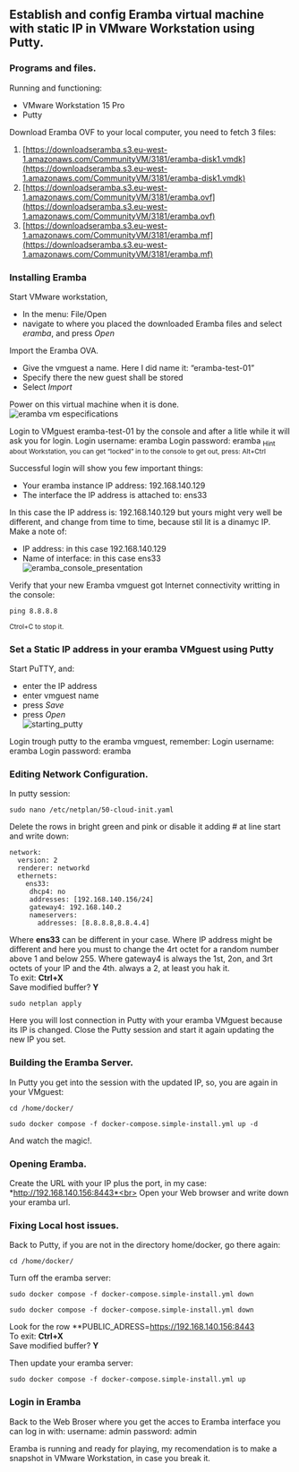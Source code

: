 ## Establish and config Eramba virtual machine with static IP in VMware Workstation using Putty.

### Programs and files.
Running and functioning:
- VMware Workstation 15 Pro
- Putty

Download Eramba OVF to your local computer, you need to fetch 3 files:
1.	[https://downloadseramba.s3.eu-west-1.amazonaws.com/CommunityVM/3181/eramba-disk1.vmdk](https://downloadseramba.s3.eu-west-1.amazonaws.com/CommunityVM/3181/eramba-disk1.vmdk)
2.	[https://downloadseramba.s3.eu-west-1.amazonaws.com/CommunityVM/3181/eramba.ovf](https://downloadseramba.s3.eu-west-1.amazonaws.com/CommunityVM/3181/eramba.ovf)
3.	[https://downloadseramba.s3.eu-west-1.amazonaws.com/CommunityVM/3181/eramba.mf](https://downloadseramba.s3.eu-west-1.amazonaws.com/CommunityVM/3181/eramba.mf)


### Installing Eramba 
Start VMware workstation, 
- In the menu: File/Open 
- navigate to where you placed the downloaded Eramba files and select *eramba*, and press *Open*

Import the Eramba OVA.
- Give the vmguest a name. Here I did name it: “eramba-test-01”
- Specify there the new guest shall be stored
- Select *Import*

Power on this virtual machine when it is done.<br>
![eramba vm especifications](https://github.com/DoriCastilla/Eramba-virtual-machine/assets/170856411/dcb795f9-f5ea-42f3-be26-be1555ba8e82)

Login to VMguest eramba-test-01 by the console and after a litle while it will ask you for login.
Login username: eramba
Login password: eramba 
<sub>Hint about Workstation, you can get “locked” in to the console to get out, press: Alt+Ctrl</sub>

Successful login will show you few important things:
- Your eramba instance IP address: 192.168.140.129
- The interface the IP address is attached to: ens33

In this case the IP address is: 192.168.140.129  but yours might very well be different, and change from time to time, because stil lit is a dinamyc IP.  
Make a note of: 
- IP address: in this case 192.168.140.129
- Name of interface: in this case ens33<br>
 ![eramba_console_presentation](https://github.com/DoriCastilla/Eramba-virtual-machine/assets/170856411/9d946e5b-c300-43d1-bb12-4962a6ebde3c)

Verify that your new Eramba vmguest got Internet connectivity writting in the console: 
```
ping 8.8.8.8
```
<sub>Ctrol+C to stop it.</sub>

### Set a Static IP address in your eramba VMguest using Putty

Start PuTTY, and:
- enter the IP address 
- enter vmguest name
- press *Save*
- press *Open*<br>
![starting_putty](https://github.com/DoriCastilla/Eramba-virtual-machine/assets/170856411/50df4e01-a969-43cf-8ee7-1f5732cd2052)

Login trough putty to the eramba vmguest, remember:
Login username: eramba
Login password: eramba 

### Editing Network Configuration.
In putty session: 
```
sudo nano /etc/netplan/50-cloud-init.yaml
```

Delete the rows in bright green and pink or disable it adding # at line start and write down:
```
network:
  version: 2
  renderer: networkd
  ethernets:
    ens33:
     dhcp4: no
     addresses: [192.168.140.156/24]
     gateway4: 192.168.140.2
     nameservers:
       addresses: [8.8.8.8,8.8.4.4]
```
Where **ens33** can be different in your case.
Where IP  address might be different and here you must to change the 4rt octet for a random number above 1 and below 255.
Where gateway4 is always the 1st, 2on, and 3rt octets of your IP and the 4th. always a 2, at least you hak it.<br>
To exit: **Ctrl+X** <br>
Save modified buffer? **Y**
```
sudo netplan apply
```

Here you will lost connection in Putty with your eramba VMguest because its IP is changed. 
Close the Putty session and start it again updating the new IP you set.

### Building the Eramba Server.

In Putty you get into the session with the updated IP, so, you are again in your VMguest: 
```
cd /home/docker/ 
```
```
sudo docker compose -f docker-compose.simple-install.yml up -d 
```
And watch the magic!.

### Opening Eramba.

Create the URL with your IP plus the port, in my case: *http://192.168.140.156:8443*<br>
Open your Web browser and write down your eramba url.

### Fixing Local host issues.

Back to Putty, if you are not in the directory home/docker, go there again: 
```
cd /home/docker/ 
```
Turn off the eramba server:
```
sudo docker compose -f docker-compose.simple-install.yml down 
```
```
sudo docker compose -f docker-compose.simple-install.yml down 
```
Look for the row **PUBLIC_ADRESS=https://192.168.140.156:8443<br>
To exit: **Ctrl+X** <br>
Save modified buffer? **Y**

Then update your eramba server:
```
sudo docker compose -f docker-compose.simple-install.yml up
```

### Login in Eramba

Back to the Web Broser where you get the acces to Eramba interface you can log in with: 
username: admin 
password: admin

Eramba is running and ready for playing, my recomendation is to make a snapshot in VMware Workstation, in case you break it. 


